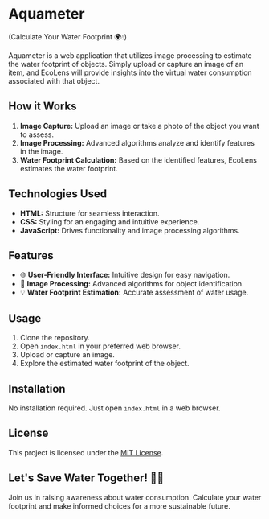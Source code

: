 # Aquameter
(Calculate Your Water Footprint 🌍💧)

Aquameter is a web application that utilizes image processing to estimate the water footprint of objects. Simply upload or capture an image of an item, and EcoLens will provide insights into the virtual water consumption associated with that object.

## How it Works

1. **Image Capture:** Upload an image or take a photo of the object you want to assess.
2. **Image Processing:** Advanced algorithms analyze and identify features in the image.
3. **Water Footprint Calculation:** Based on the identified features, EcoLens estimates the water footprint.

## Technologies Used

- **HTML:** Structure for seamless interaction.
- **CSS:** Styling for an engaging and intuitive experience.
- **JavaScript:** Drives functionality and image processing algorithms.

## Features

- 🌐 **User-Friendly Interface:** Intuitive design for easy navigation.
- 📸 **Image Processing:** Advanced algorithms for object identification.
- 💡 **Water Footprint Estimation:** Accurate assessment of water usage.

## Usage

1. Clone the repository.
2. Open `index.html` in your preferred web browser.
3. Upload or capture an image.
4. Explore the estimated water footprint of the object.

## Installation

No installation required. Just open `index.html` in a web browser.

## License

This project is licensed under the [MIT License](LICENSE).

## Let's Save Water Together! 🚰💚

Join us in raising awareness about water consumption. Calculate your water footprint and make informed choices for a more sustainable future.
